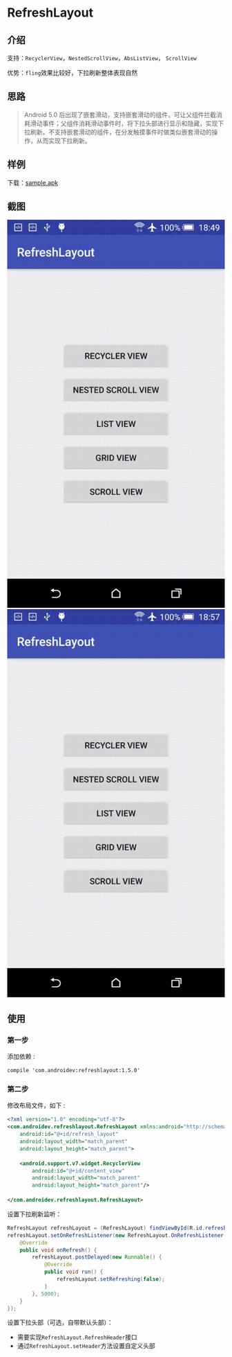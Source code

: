 # RefreshLayout

## 介绍 

支持：`RecyclerView`，`NestedScrollView`，`AbsListView`， `ScrollView`

优势：`fling`效果比较好，下拉刷新整体表现自然

## 思路

> Android 5.0 后出现了嵌套滑动，支持嵌套滑动的组件，可让父组件拦截消耗滑动事件；父组件消耗滑动事件时，将下拉头部进行显示和隐藏，实现下拉刷新。不支持嵌套滑动的组件，在分发触摸事件时做类似嵌套滑动的操作，从而实现下拉刷新。

## 样例

下载：[sample.apk](https://github.com/4ndroidev/RefreshLayout/blob/master/sample/sample.apk)

## 截图

![recyclerview_sample.gif](https://github.com/4ndroidev/RefreshLayout/blob/master/screenshot/recyclerview_sample.gif)![nestedscrollview_sample.gif](https://github.com/4ndroidev/RefreshLayout/blob/master/screenshot/nestedscrollview_sample.gif)

## 使用

### 第一步

添加依赖 :

	compile 'com.androidev:refreshlayout:1.5.0'

### 第二步

修改布局文件，如下 :

```xml
<?xml version="1.0" encoding="utf-8"?>
<com.androidev.refreshlayout.RefreshLayout xmlns:android="http://schemas.android.com/apk/res/android"
    android:id="@+id/refresh_layout"
    android:layout_width="match_parent"
    android:layout_height="match_parent">

    <android.support.v7.widget.RecyclerView
        android:id="@+id/content_view"
        android:layout_width="match_parent"
        android:layout_height="match_parent"/>

</com.androidev.refreshlayout.RefreshLayout>
```

设置下拉刷新监听：

```java
RefreshLayout refreshLayout = (RefreshLayout) findViewById(R.id.refresh_layout);
refreshLayout.setOnRefreshListener(new RefreshLayout.OnRefreshListener() {
    @Override
    public void onRefresh() {
        refreshLayout.postDelayed(new Runnable() {
            @Override
            public void run() {
                refreshLayout.setRefreshing(false);
            }
        }, 5000);
    }
});
```

设置下拉头部（可选，自带默认头部）：

- 需要实现`RefreshLayout.RefreshHeader`接口
- 通过`RefreshLayout.setHeader`方法设置自定义头部